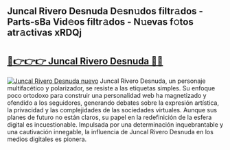 ## Juncal Rivero Desnuda D𝚎sn𝚞dos filtr𝚊dos - Parts-sBa Vid𝚎os filtr𝚊dos - N𝚞evas f𝚘tos atr𝚊ctivas xRDQj

# <h2><a href="http://mb1wf5.tromn.icu/?c=Juncal+Rivero+Desnuda">🔗👉👉👉 Juncal Rivero Desnuda 🔗🔗</a></h2>

[![Juncal Rivero Desnuda nuevo](https://i.imgur.com/pEAQMta.gif)](http://mb1wf5.tromn.icu/?c=Juncal+Rivero+Desnuda)
Juncal Rivero Desnuda, un personaje multifacético y polarizador, se resiste a las etiquetas simples. Su enfoque poco ortodoxo para construir una personalidad web ha magnetizado y ofendido a los seguidores, generando debates sobre la expresión artística, la privacidad y las complejidades de las sociedades virtuales. Aunque sus planes de futuro no están claros, su papel en la redefinición de la esfera digital es incuestionable. Impulsada por una determinación inquebrantable y una cautivación innegable, la influencia de Juncal Rivero Desnuda en los medios digitales es pionera.

